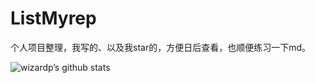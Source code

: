 # ListMyrep

个人项目整理，我写的、以及我star的，方便日后查看，也顺便练习一下md。



![wizardp’s github stats](https://github-readme-stats.vercel.app/api?username=Wizardp007&show_icons=true)
